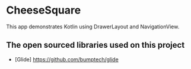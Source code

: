 # CheeseSquare

This app demonstrates Kotlin using DrawerLayout and NavigationView.

## The open sourced libraries used on this project

* [Glide]    https://github.com/bumptech/glide
